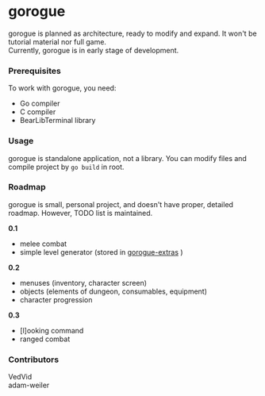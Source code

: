 # gorogue

gorogue is planned as architecture, ready to modify and expand. It won't be tutorial material nor full game.  
Currently, gorogue is in early stage of development.

### Prerequisites

To work with gorogue, you need:  
 - Go compiler  
 - C compiler  
 - BearLibTerminal library  

### Usage

gorogue is standalone application, not a library. You can modify files and compile project by `go build` in root.

### Roadmap

gorogue is small, personal project, and doesn't have proper, detailed roadmap. However, TODO list is maintained.

**0.1**  
- melee combat  
- simple level generator (stored in [gorogue-extras](https://github.com/VedVid/gorogue-extras) )

**0.2**  
- menuses (inventory, character screen)  
- objects (elements of dungeon, consumables, equipment)  
- character progression

**0.3**  
- [l]ooking command  
- ranged combat  

### Contributors

VedVid  
adam-weiler
